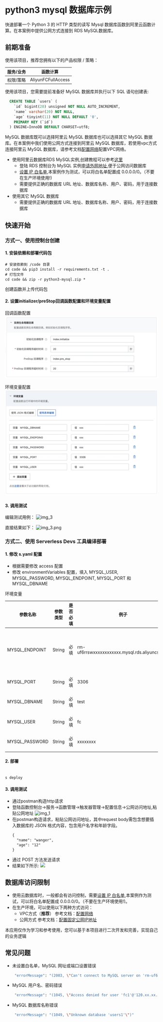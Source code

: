 # python3 mysql 数据库示例

快速部署一个 Python 3 的 HTTP 类型的读写 Mysql 数据库函数到阿里云函数计算。在本案例中提供公网方式连接到 RDS MySQL数据库。

## 前期准备
使用该项目，推荐您拥有以下的产品权限 / 策略：

| 服务/业务 | 函数计算 |     
| --- |  --- |   
| 权限/策略 | AliyunFCFullAccess |

使用该项目，您需要提前准备好 MySQL 数据库并执行以下 SQL 语句创建表:
  ```sql
    CREATE TABLE `users` (
      `id` bigint(20) unsigned NOT NULL AUTO_INCREMENT,
      `name` varchar(20) NOT NULL,
      `age` tinyint(11) NOT NULL DEFAULT '0',
      PRIMARY KEY (`id`)
    ) ENGINE=InnoDB DEFAULT CHARSET=utf8;
  ```
 MySQL 数据库既可以选择阿里云 MySQL 数据库也可以选择其它 MySQL 数据库。在本案例中我们使用公网方式连接到阿里云 MySQL 数据库，若使用vpc方式连接阿里云 MySQL 数据库，请参考文档[配置网络](https://help.aliyun.com/document_detail/72959.html)配置VPC网络。
- 使用阿里云数据库RDS MySQL实例,创建教程可以参考[这里](https://help.aliyun.com/document_detail/26117.htm?spm=a2c4g.11186623.0.0.12a47634PzmWPx)
  - 登陆 RDS 控制台为 MySQL 实例[申请外网地址](https://help.aliyun.com/document_detail/26128.html),便于公网访问数据库
  - [设置 IP 白名单](https://help.aliyun.com/document_detail/96118.html),本案例作为测试，可以将白名单配置成 0.0.0.0/0。（不要在生产环境使用!)
  - 需要提供正确的数据库 URL 地址、数据库名称、用户、密码，用于连接数据库
- 使用其它 MySQL 数据库
  - 需要提供正确的数据库 URL 地址、数据库名称、用户、密码，用于连接数据库

<codepre id="codepre">

## 快速开始

### 方式一、使用控制台创建

#### 1. 安装依赖和部署代码包

```shell
# 安装依赖到 /code 目录
cd code && pip3 install -r requirements.txt -t .
# 打包文件
cd code && zip -r python3-mysql.zip *
```

创建函数并上传代码包

#### 2. 设置initializer/preStop回调函数配置和环境变量配置

回调函数配置
![img_1.png](assets/20220331110743.jpg)

环境变量配置
![img_2.png](assets/20220331111048.jpg)

#### 3. 调用测试
编辑测试用例：
![img_3](https://img.alicdn.com/imgextra/i2/O1CN01FgFm8Y1LLCWs8MLzE_!!6000000001282-2-tps-3428-1326.png)

直接结果如下：
![img_3.png](https://img.alicdn.com/imgextra/i4/O1CN01ewcSaK1hTpXMoIwq4_!!6000000004279-2-tps-2010-334.png)

### 方式二、使用 Serverless Devs 工具编译部署

#### 1. 修改 s.yaml 配置
  - 根据需要修改 access 配置
  - 修改 environmentVariables 配置，填入 MYSQL_USER, MYSQL_PASSWORD, MYSQL_ENDPOINT, MYSQL_PORT 和 MYSQL_DBNAME

环境变量

| 参数名称 | 参数类型 | 是否必填 | 例子 |   参数含义 | 
| --- |  --- |  --- | --- | --- |
| MYSQL_ENDPOINT | String | 必填 | rm-uf6rrswxxxxxxxxxxxx.mysql.rds.aliyuncs.com |   数据库网址，用于连接数据库 |
| MYSQL_PORT | String | 必填 | 3306 |   数据库端口 | 
| MYSQL_DBNAME | String | 必填 | test |   数据库名称 | 
| MYSQL_USER | String | 必填 | fc |   数据库用户名 |  
| MYSQL_PASSWORD | String | 必填 | xxxxxxxx |   数据库密码 |  

#### 2. 部署

```bash

s deploy
```

#### 3. 调用测试
  - 通过postman构造http请求
  - 登陆函数控制台->服务->函数管理->触发器管理->配置信息->公网访问地址,粘贴公网地址
    ![img_1](https://img.alicdn.com/imgextra/i3/O1CN01jD0eTR29hquBAB57V_!!6000000008100-2-tps-2976-820.png)
  - 在postman构造请求，粘贴公网访问地址，其中request body需包含想要插入数据库的 JSON 格式内容，包含用户名字和年龄字段。
    ```
    {
      "name": "wanger",
      "age": "12"
    }
    ```
  - 通过 POST 方法发送请求
  - 结果如下所示:
    ![](https://img.alicdn.com/imgextra/i4/O1CN01YOKX8J1zv07UNH5do_!!6000000006775-2-tps-2720-686.png)
## 数据库访问限制
  - 使用云数据库时，一般都会有访问控制，需要[设置 IP 白名单](https://help.aliyun.com/document_detail/96118.html),本案例作为测试，可以将白名单配置成 0.0.0.0/0。（不要在生产环境使用!)。
  - 在生产环境，可以使用以下两种方式访问：
    - VPC方式（**推荐**） 
    参考文档：[配置网络](https://help.aliyun.com/document_detail/72959.html)
    - 公网方式
    参考文档：[配置固定公网IP地址](https://help.aliyun.com/document_detail/410740.html)

本应用仅作为学习和参考使用，您可以基于本项目进行二次开发和完善，实现自己的业务逻辑

## 常见问题
- 未设置白名单，MySQL 网址或端口设置错误
    ```bash
     "errorMessage": "(2003, \"Can't connect to MySQL server on 'rm-uf67i8axxxxxxxxxx.mysql.rds.aliyuncs.com' (timed out)\")",
    ```
- MySQL 用户名、密码错误
    ```bash
     "errorMessage": "(1045, \"Access denied for user 'fc1'@'120.xx.xx.xx' (using password: YES)\")"
    ```
- MySQL 数据库名称错误
    ```bash
     "errorMessage": "(1049, \"Unknown database 'users1'\")"
    ```     